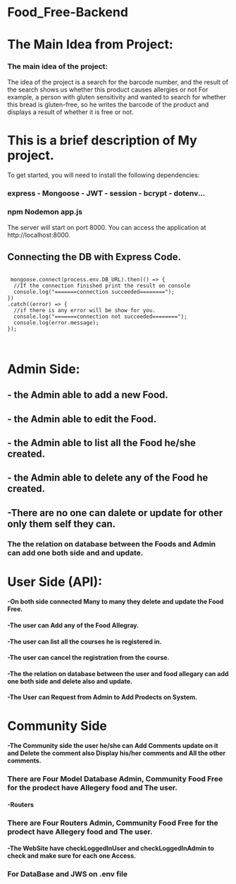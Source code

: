 # Food_Free-Backend
# The Main Idea from Project:
### The main idea of the project:
The idea of the project is a search for the barcode number, and the result of the search shows us whether this product causes allergies or not
For example, a person with gluten sensitivity and wanted to search for whether this bread is gluten-free, so he writes the barcode of the product and displays a result of whether it is free or not.


# This is a brief description of My project.

To get started, you will need to install the following dependencies:
### express - Mongoose - JWT - session - bcrypt - dotenv...

### npm Nodemon app.js

The server will start on port 8000. You can access the application at http://localhost:8000.


## Connecting the DB with Express Code.
<code>
 mongoose.connect(process.env.DB_URL).then(() => { 
  //If the connection finished print the result on console
  console.log("=======connection succeeded========");
}) 
.catch((error) => {  
  //if there is any error will be show for you.
  console.log("=======connection not succeeded========");
  console.log(error.message);
});   
 
 </code>
 
 

# Admin Side:
## - the Admin  able to add a new Food.
## - the Admin  able to edit the Food.
## - the Admin  able to list all the Food he/she created.
## - the Admin  able to delete any of the Food he created.
## -There are no one can dalete or update for other only them self they can.
### The the relation on database between the Foods and Admin can add one both side and and update.

# User Side (API):
#### -On both side connected Many to many they delete and update the Food Free.
#### -The user can Add any of the Food Allegray. 
#### -The user can list all the courses he is registered in.
#### -The user can cancel the registration from the course.
#### -The the relation on database between the user and food allegary can add one both side and delete also and update.
#### -The User can Request from Admin to Add Prodects on System.

# Community Side
#### -The Community side the user he/she can Add Comments update on it and Delete the comment also Display his/her comments and All the other comments.

### There are Four Model Database Admin, Community Food Free for the prodect have Allegery food and The user.
#### -Routers
### There are Four Routers Admin, Community Food Free for the prodect have Allegery food and The user.

#### -The WebSite have checkLoggedInUser and checkLoggedInAdmin to check and make sure for each one Access. 

### For DataBase and JWS on .env file





